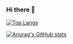 ### Hi there 👋

<!--
**jonathan-messina/jonathan-messina** is a ✨ _special_ ✨ repository because its `README.md` (this file) appears on your GitHub profile.

Here are some ideas to get you started:

- 🔭 I’m currently working on ...
- 🌱 I’m currently learning ...
- 👯 I’m looking to collaborate on ...
- 🤔 I’m looking for help with ...
- 💬 Ask me about ...
- 📫 How to reach me: ...
- 😄 Pronouns: ...
- ⚡ Fun fact: ...
-->

[![Top Langs](https://github-readme-stats.vercel.app/api/top-langs/?username=jonathan-messina)](https://github.com/anuraghazra/github-readme-stats)


[![Anurag's GitHub stats](https://github-readme-stats.vercel.app/api?username=jonathan-messina&count_private=true&show_icons=true?theme=tokyonight)](https://github.com/anuraghazra/github-readme-stats)



